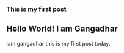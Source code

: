 <h3> This is my first post</h3>

<h2>Hello World! I am Gangadhar</h2>
iam gangadhar this is my first post today.
